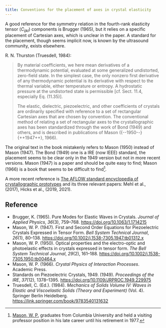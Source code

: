 ```yaml
---
title: Conventions for the placement of axes in crystal elasticity
---
```


A good reference for the symmetry relation in the fourth-rank elasticity tensor ($C_{ijkl}$) components is Brugger (1965), but it relies on a specific placement of Cartesian axes, which is unclear in the paper. A standard for the placement, though seems implicit now, is known by the ultrasound community, exists elsewhere.

R. N. Thurston (Truesdell, 1984):

> By material coefficients, we here mean derivatives of a thermodynamic potential, evaluated at some generalized undistorted, zero-field state. In the simplest case, the only nonzero first derivative of any thermodynamic potential is its derivative with respect to the thermal variable, either temperature or entropy. A hydrostatic pressure at the undistorted state is permissible [cf. Sect. 11.4, especially Eq. (11.35)].
>
>  The elastic, dielectric, piezoelectric, and other coefficients of crystals are ordinarily specified with reference to a set of rectangular Cartesian axes that are chosen by convention. The conventional method of relating a set of rectangular axes to the crystallographic axes has been standardized through the work of Bond (1949) and others, and is described in publications of Mason ({--1950--}{++1947++}, 1966).

The original text in the book mistakenly refers to Mason (1950) instead of Mason (1947). The Bond (1949) one is a IRE (now IEEE) standard, the placement seems to be clear only in the 1949 version but not in more recent versions. Mason (1947) is a paper and should be quite easy to find; Mason (1966) is a book that seems to be difficult to find[^1].

A more recent reference is [The AFLOW standard encyclopedia of crystallographic prototypes](http://www.aflowlib.org/prototype-encyclopedia/) and its three relevant papers: Mehl et al., (2017), Hicks et al., (2019, 2021).

## Reference

- Brugger, K. (1965). Pure Modes for Elastic Waves in Crystals. *Journal of Applied Physics*, *36*(3), 759–768. https://doi.org/10.1063/1.1714215
- Mason, W. P. (1947). First and Second Order Equations for Piezoelectric Crystals Expressed in Tensor Form. *Bell System Technical Journal*, *26*(1), 80–138. https://doi.org/10.1002/j.1538-7305.1947.tb01312.x
- Mason, W. P. (1950). Optical properties and the electro-optic and photoelastic effects in crystals expressed in tensor form. *The Bell System Technical Journal*, *29*(2), 161–188. https://doi.org/10.1002/j.1538-7305.1950.tb00464.x
- Mason, W. P. (1966). *Crystal Physics of Interaction Processes*. Academic Press.
- Standards on Piezoelectric Crystals, 1949. (1949). *Proceedings of the IRE*, *37*(12), 1378–1395. https://doi.org/10.1109/JRPROC.1949.229975
- Truesdell, C. (Ed.). (1984). *Mechanics of Solids Volume IV: Waves in Elastic and Viscoelastic Solids (Theory and Experiment)* (Vol. 4). Springer Berlin Heidelberg. https://link.springer.com/book/9783540131632

[^1]: [Mason, W. P.](https://en.wikipedia.org/wiki/Warren_P._Mason) graduates from Columbia University and held a visiting professor position in his late career until his retirement in 1977.